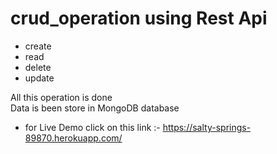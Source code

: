 # crud_operation using Rest Api
- create
- read
- delete
- update

All this operation is done<br>
Data is been store in MongoDB database
- for Live Demo click on this link :- https://salty-springs-89870.herokuapp.com/
